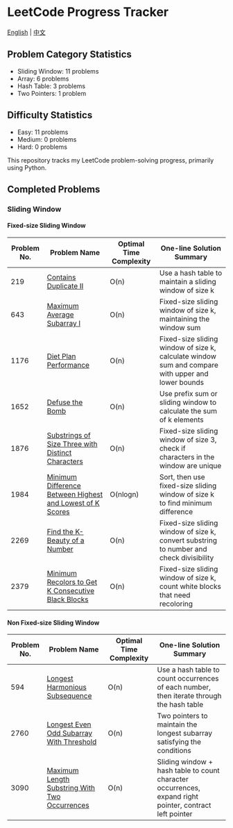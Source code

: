 # LeetCode Progress Tracker

[English](README.md) | [中文](README_chinese.md)

## Problem Category Statistics
- Sliding Window: 11 problems
- Array: 6 problems
- Hash Table: 3 problems
- Two Pointers: 1 problem

## Difficulty Statistics
- Easy: 11 problems
- Medium: 0 problems
- Hard: 0 problems

This repository tracks my LeetCode problem-solving progress, primarily using Python.

## Completed Problems

### Sliding Window

#### Fixed-size Sliding Window

| Problem No. | Problem Name | Optimal Time Complexity | One-line Solution Summary |
|-------------|--------------|-------------------------|---------------------------|
| 219 | [Contains Duplicate II](./SlidingWindow/Python/219.contains-duplicate-ii.py) | O(n) | Use a hash table to maintain a sliding window of size k |
| 643 | [Maximum Average Subarray I](./SlidingWindow/Python/643.%20Maximum%20Average%20Subarray%20I.py) | O(n) | Fixed-size sliding window of size k, maintaining the window sum |
| 1176 | [Diet Plan Performance](./SlidingWindow/Python/1176.%20Diet%20Plan%20Performance.py) | O(n) | Fixed-size sliding window of size k, calculate window sum and compare with upper and lower bounds |
| 1652 | [Defuse the Bomb](./SlidingWindow/Python/1652.%20Defuse%20the%20Bomb.py) | O(n) | Use prefix sum or sliding window to calculate the sum of k elements |
| 1876 | [Substrings of Size Three with Distinct Characters](./SlidingWindow/Python/1876.%20Substrings%20of%20Size%20Three%20with%20Distinct%20Characters.py) | O(n) | Fixed-size sliding window of size 3, check if characters in the window are unique |
| 1984 | [Minimum Difference Between Highest and Lowest of K Scores](./SlidingWindow/Python/1984.%20Minimum%20Difference%20Between%20Highest%20and%20Lowest%20of%20K%20Scores.py) | O(nlogn) | Sort, then use fixed-size sliding window of size k to find minimum difference |
| 2269 | [Find the K-Beauty of a Number](./SlidingWindow/Python/2269.%20Find%20the%20K-Beauty%20of%20a%20Number.py) | O(n) | Fixed-size sliding window of size k, convert substring to number and check divisibility |
| 2379 | [Minimum Recolors to Get K Consecutive Black Blocks](./SlidingWindow/Python/2379.%20Minimum%20Recolors%20to%20Get%20K%20Consecutive%20Black%20Blocks.py) | O(n) | Fixed-size sliding window of size k, count white blocks that need recoloring |

#### Non Fixed-size Sliding Window

| Problem No. | Problem Name | Optimal Time Complexity | One-line Solution Summary |
|-------------|--------------|-------------------------|---------------------------|
| 594 | [Longest Harmonious Subsequence](./SlidingWindow/Python/594.%20Longest%20Harmonious%20Subsequence.py) | O(n) | Use a hash table to count occurrences of each number, then iterate through the hash table |
| 2760 | [Longest Even Odd Subarray With Threshold](./SlidingWindow/Python/2760.%20Longest%20Even%20Odd%20Subarray%20With%20Threshold.py) | O(n) | Two pointers to maintain the longest subarray satisfying the conditions |
| 3090 | [Maximum Length Substring With Two Occurrences](./SlidingWindow/Python/3090.%20Maximum%20Length%20Substring%20With%20Two%20Occurrences.py) | O(n) | Sliding window + hash table to count character occurrences, expand right pointer, contract left pointer |
